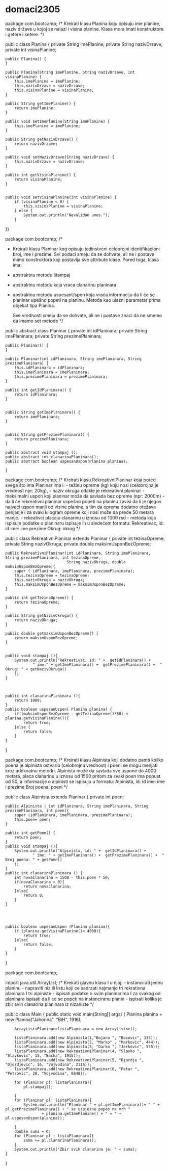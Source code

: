 # domaci2305
package com.bootcamp;
/*
Kreirati klasu Planina koju opisuju ime planine, naziv države u kojoj se nalazi i visina planine.
Klasa mora imati konstruktore i getere i setere.
*/

public class Planina {
    private String imePlanine;
    private String nazivDrzave;
    private int visinaPlanine;

    public Planina() {
    }

    public Planina(String imePlanine, String nazivDrzave, int visinaPlanine) {
        this.imePlanine = imePlanine;
        this.nazivDrzave = nazivDrzave;
        this.visinaPlanine = visinaPlanine;
    }

    public String getImePlanine() {
        return imePlanine;
    }

    public void setImePlanine(String imePlanine) {
        this.imePlanine = imePlanine;
    }

    public String getNazivDrzave() {
        return nazivDrzave;
    }

    public void setNazivDrzave(String nazivDrzave) {
        this.nazivDrzave = nazivDrzave;
    }

    public int getVisinaPlanine() {
        return visinaPlanine;
    }


    public void setVisinaPlanine(int visinaPlanine) {
        if (visinaPlanine < 0) {
            this.visinaPlanine = visinaPlanine;
        } else {
            System.out.println("Nevalidan unos.");
        }
}}



package com.bootcamp;
/*
* Kreirati klasu Planinar kog opisuju jedinstveni celobrojni identifikacioni broj, ime i prezime.
Svi podaci smeju da se dohvate, ali ne i postave mimo konstruktora koji postavlja sve attribute klase.
Pored toga, klasa ima:
- apstraktnu metodu štampaj
- apstraktnu metodu koja vraca clanarinu planinara
- apstraktnu metodu uspesanUspon koja vraća informaciju da li će se planinar upešno popeti na planinu.
Metoda kao ulazni parametar prima objekat tipa Planina.

     Sve vrednosti smeju da se dohvate, ali ne i postave znaci da ne smemo da imamo set metode
     */


public abstract class Planinar {
    private int idPlaninara;
    private String imePlaninara;
    private String prezimePlaninara;

    public Planinar() {
    }

    public Planinar(int idPlaninara, String imePlaninara, String prezimePlaninara) {
        this.idPlaninara = idPlaninara;
        this.imePlaninara = imePlaninara;
        this.prezimePlaninara = prezimePlaninara;
    }

    public int getIdPlaninara() {
        return idPlaninara;
    }


    public String getImePlaninara() {
        return imePlaninara;
    }


    public String getPrezimePlaninara() {
        return prezimePlaninara;
    }

    public abstract void stampaj ();
    public abstract int clanarinaPlaninara();
    public abstract boolean uspesanUspon(Planina planina);

    }

package com.bootcamp;
/*
Kreirati klasu RekreativniPlaninar koja pored svega što ima Planinar ima i:
    - težinu opreme (kg) koju nosi (celobrojna je vrednost npr: 20kg),
    - naziv okruga odakle je rekreativni planinar
    - maksimalni uspon koji planinar može da savlada bez opreme (npr: 2000m)
    - da li će rekreativni planinar uspešno popeti na planinu zavisi da li je njegov najveći uspon manji od visine planine,
      s tim da oprema dodatno otežava penjanje i za svaki kilogram opreme koji nosi može da pređe 50 metara manje.
    - rekeativci placaju clanarinu u iznosu od 1000 rsd
    - metoda koja ispisuje podatke o planinaru ispisuje ih u sledećem formatu:
        Rekreativac, id: id
        ime: ime prezime Okrug: okrug
*/

public class RekreativniPlaninar extends Planinar {
    private int tezinaOpreme;
    private String nazivOkruga;
    private double maksimUsponBezOpreme;



    public RekreativniPlaninar(int idPlaninara, String imePlaninara, String prezimePlaninara, int tezinaOpreme,
                               String nazivOkruga, double maksimUsponBezOpreme){
        super ( idPlaninara, imePlaninara, prezimePlaninara);
        this.tezinaOpreme = tezinaOpreme;
        this.nazivOkruga = nazivOkruga;
        this.maksimUsponBezOpreme = maksimUsponBezOpreme;
    }

    public int getTezinaOpreme() {
        return tezinaOpreme;
    }

    public String getNazivOkruga() {
        return nazivOkruga;
    }

    public double getmaksimUsponBezOpreme() {
        return maksimUsponBezOpreme;
    }


    public void stampaj (){
        System.out.println("Rekreativac, id: " +  getIdPlaninara() +
                " ime:" + getImePlaninara() +  getPrezimePlaninara() +  " Okrug: " + getNazivOkruga()
        );
    }



    public int clanarinaPlaninara (){
        return 1000;
    }
    public boolean uspesanUspon( Planina planina) {
        if((maksimUsponBezOpreme - getTezinaOpreme()*50) < planina.getVisinaPlanine()){
            return true;
        }else {
            return false;
        }
    }



}


package com.bootcamp;
/*
Kreirati klasu Alpinista koji dodatno pamti koliko poena je alpinista ostvario (celobrojna vrednost) i
poeni se mogu menjati kroz adekvatnu metodu. Alpinista može da savlada sve uspone do 4000 metara,
placa clanarinu u iznosu od 1500 pritom za svaki poen ima popust od 50, a informacije o alpinisti se ispisuju u formatu:
    Alpinista, id: id
    ime: ime i prezime
    Broj poena: poeni
*/

public class Alpinista extends Planinar {
    private int poen;

    public Alpinista ( int idPlaninara, String imePlaninara, String prezimePlaninara, int poen){
        super (idPlaninara, imePlaninara, prezimePlaninara);
        this.poen= poen;
    }

    public int getPoen() {
        return poen;
    }
    public void stampaj (){
        System.out.println("Alpinista, id: " +  getIdPlaninara() +
                " ime: " + getImePlaninara() +  getPrezimePlaninara() +  " Broj poena: " + getPoen()
        );
    }
    public int clanarinaPlaninara () {
        int novaClanarina = 1500 - this.poen * 50;
        if(novaClanarina > 0){
            return novaClanarina;
        }else{
            return 0;
        }
    }




    public boolean uspesanUspon (Planina planina){
        if (planina.getVisinaPlanine()< 4000){
            return true;
        }else{
            return false;
        }
    }
}


package com.bootcamp;

import java.util.ArrayList;
/*
Kreirati glavnu klasu I u njoj:
    - instancirati jednu planinu
    - napraviti niz ili listu koji ce sadrzati najmanje tri rekrativna planinara I tri alpiniste
    - ispisati podatke o svim planinarima I za svakog od planinara ispisati da li ce se popeti na instanciranu planin
    - ispisati kolika je zbir svih clanarina planinara iz niza/liste
*/

public class Main {
    public static void main(String[] args) {
        Planina planina = new Planina("Jahorina", "BiH", 1916);

        ArrayList<Planinar>listaPlaninara = new ArrayList<>();

        listaPlaninara.add(new Alpinista(1,"Bojana ", "Bozovic", 333));
        listaPlaninara.add(new Alpinista(2, "Marko" , "Markovic", 444));
        listaPlaninara.add(new Alpinista(3, "Darko ", "Jerkovic", 555));
        listaPlaninara.add(new RekreativniPlaninar(4, "Slavko ", "Slavkovic", 15, "Backa", 1915));
        listaPlaninara.add(new RekreativniPlaninar(5, "Djordje ", "Djordjevic", 16, "Vojvodina", 2116));
        listaPlaninara.add(new RekreativniPlaninar(6, "Petar ", "Petrovic", 20, "Vojvodina", 8848));

        for (Planinar pl: listaPlaninara){
            pl.stampaj();

        }
        for (Planinar pl: listaPlaninara){
            System.out.println("Planinar " + pl.getImePlaninara()+ " " + pl.getPrezimePlaninara() + " se uspjesno popeo na vrh "
                    + planina.getImePlanine() + " = " + pl.uspesanUspon(planina));

        }
        double suma = 0;
        for (Planinar pl : listaPlaninara){
            suma += pl.clanarinaPlaninara();
        }
        System.out.println("Zbir svih clanarina je: " + suma);
    }

}
